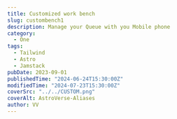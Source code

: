 ```yaml
---
title: Customized work bench
slug: custombench1
description: Manage your Queue with you Mobile phone
category:
  - One
tags:
  - Tailwind
  - Astro
  - Jamstack
pubDate: 2023-09-01
publishedTime: "2024-06-24T15:30:00Z"
modifiedTime: "2024-07-23T15:30:00Z"
coverSrc: "../../CUSTOM.png"
coverAlt: AstroVerse-Aliases
author: VV
---
```


